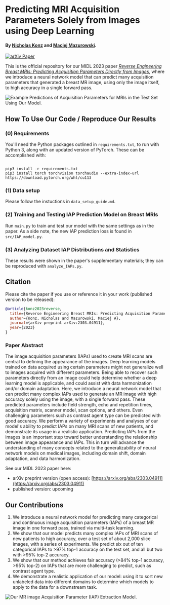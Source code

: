 # Predicting MRI Acquisition Parameters Solely from Images using Deep Learning 

#### By [Nicholas Konz](https://nickk124.github.io/) and [Maciej Mazurowski](https://sites.duke.edu/mazurowski/).

[![arXiv Paper](https://img.shields.io/badge/arXiv-2303.04911-orange.svg?style=flat)](https://arxiv.org/abs/2303.04911)

This is the official repository for our MIDL 2023 paper [*Reverse Engineering Breast MRIs: Predicting Acquisition Parameters Directly from Images*](https://arxiv.org/abs/2303.04911), where we introduce a neural network model that can predict many acquisition parameters that generated a breast MR image, using only the image itself, to high accuracy in a single forward pass.

![Example Predictions of Acquisition Parameters for MRIs in the Test Set Using Our Model.](figures/predictions.png)

## How To Use Our Code / Reproduce Our Results

### (0) Requirements

You'll need the Python packages outlined in `requirements.txt`, to run with Python 3, along with an updated version of PyTorch. These can be accomplished with:

```

pip3 install -r requirements.txt
pip3 install torch torchvision torchaudio --extra-index-url https://download.pytorch.org/whl/cu113

```

### (1) Data setup
Please follow the instuctions in `data_setup_guide.md`.

### (2) Training and Testing IAP Prediction Model on Breast MRIs
Run `main.py` to train and test our model with the same settings as in the paper. As a side note, the new IAP prediction loss is found in `src/IAP_model.py`.

### (3) Analyzing Dataset IAP Distributions and Statistics
These results were shown in the paper's supplementary materials; they can be reproduced with `analyze_IAPs.py`.

## Citation

Please cite the paper if you use or reference it in your work (published version to be released):
```bib
@article{konz2023reverse,
  title={Reverse Engineering Breast MRIs: Predicting Acquisition Parameters Directly from Images},
  author={Konz, Nicholas and Mazurowski, Maciej A},
  journal={arXiv preprint arXiv:2303.04911},
  year={2023}
}
```

### Paper Abstract

The image acquisition parameters (IAPs) used to create MRI scans are central to defining the appearance of the images. Deep learning models trained on data acquired using certain parameters might not generalize well to images acquired with different parameters. Being able to recover such parameters directly from an image could help determine whether a deep learning model is applicable, and could assist with data harmonization and/or domain adaptation. Here, we introduce a neural network model that can predict many complex IAPs used to generate an MR image with high accuracy solely using the image, with a single forward pass. These predicted parameters include field strength, echo and repetition times, acquisition matrix, scanner model, scan options, and others. Even challenging parameters such as contrast agent type can be predicted with good accuracy. We perform a variety of experiments and analyses of our model's ability to predict IAPs on many MRI scans of new patients, and demonstrate its usage in a realistic application. Predicting IAPs from the images is an important step toward better understanding the relationship between image appearance and IAPs. This in turn will advance the understanding of many concepts related to the generalizability of neural network models on medical images, including domain shift, domain adaptation, and data harmonization.

See our MIDL 2023 paper here:

- arXiv preprint version (open access): [https://arxiv.org/abs/2303.04911](https://arxiv.org/abs/2303.04911)
- published version: upcoming

## Our Contributions

1. We introduce a neural network model for predicting many categorical and continuous image acquisition parameters (IAPs) of a breast MR image in one forward pass, trained via multi-task learning.
2. We show that our model predicts many complex IAPs of MRI scans of new patients to high accuracy, over a test set of about 2,000 slice images, with a series of experiments. We predict six out of ten categorical IAPs to >97% top-1 accuracy on the test set, and all but two with >95% top-2 accuracy.
3. We show that our method achieves fair accuracy (>84% top-1 accuracy, >95% top-2) on IAPs that are more challenging to predict, such as contrast agent type.
4. We demonstrate a realistic application of our model: using it to sort new unlabeled data into different domains to determine which models to apply to the data for a downstream task.

![Our MR image Acquisition Parameter (IAP) Extraction Model.](figures/model.png)
